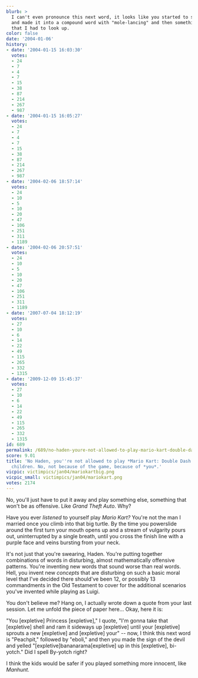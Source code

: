 ```yaml
---
blurb: >
  I can't even pronounce this next word, it looks like you started to say "turtle"
  and made it into a compound word with "mole-lancing" and then something in latin
  that I had to look up.
color: false
date: '2004-01-06'
history:
- date: '2004-01-15 16:03:30'
  votes:
  - 24
  - 7
  - 4
  - 7
  - 15
  - 38
  - 87
  - 214
  - 267
  - 987
- date: '2004-01-15 16:05:27'
  votes:
  - 24
  - 7
  - 4
  - 7
  - 15
  - 38
  - 87
  - 214
  - 267
  - 987
- date: '2004-02-06 18:57:14'
  votes:
  - 24
  - 10
  - 5
  - 10
  - 20
  - 47
  - 106
  - 251
  - 311
  - 1189
- date: '2004-02-06 20:57:51'
  votes:
  - 24
  - 10
  - 5
  - 10
  - 20
  - 47
  - 106
  - 251
  - 311
  - 1189
- date: '2007-07-04 18:12:19'
  votes:
  - 27
  - 10
  - 6
  - 14
  - 22
  - 49
  - 115
  - 265
  - 332
  - 1315
- date: '2009-12-09 15:45:37'
  votes:
  - 27
  - 10
  - 6
  - 14
  - 22
  - 49
  - 115
  - 265
  - 332
  - 1315
id: 689
permalink: /689/no-haden-youre-not-allowed-to-play-mario-kart-double-dash-around-the-children-no-not-because-of-the-game-because-of-you/
score: 9.01
title: 'No Haden, you''re not allowed to play *Mario Kart: Double Dash!!* around the
  children. No, not because of the game, because of *you*.'
vicpic: victimpics/jan04/mariokartbig.png
vicpic_small: victimpics/jan04/mariokart.png
votes: 2174
---
```


No, you'll just have to put it away and play something else, something
that won't be as offensive. Like *Grand Theft Auto*. Why?

Have you ever *listened* to yourself play *Mario Kart?* You're not the
man I married once you climb into that big turtle. By the time you
powerslide around the first turn your mouth opens up and a stream of
vulgarity pours out, uninterrupted by a single breath, until you cross
the finish line with a purple face and veins bursting from your neck.

It's not just that you're swearing, Haden. You're putting together
combinations of words in disturbing, almost mathematically offensive
patterns. You're inventing new words that sound worse than real words.
Hell, you invent new *concepts* that are disturbing on such a basic
moral level that I've decided there should've been 12, or possibly 13
commandments in the Old Testament to cover for the additional scenarios
you've invented while playing as Luigi.

You don't believe me? Hang on, I actually wrote down a quote from your
last session. Let me unfold the piece of paper here... Okay, here it is:

"You \[expletive\] Princess \[expletive\]," I quote, "I'm gonna take
that \[expletive\] shell and ram it sideways up \[expletive\] until your
\[expletive\] sprouts a new \[expletive\] and \[expletive\] your" --
now, I think this next word is "Peachpit," followed by "eboli," and then
you made the sign of the devil and yelled
"\[expletive\]bananarama\[expletive\] up in this \[expletive\],
bi-yotch." Did I spell By-yotch right?

I think the kids would be safer if you played something more innocent,
like *Manhunt.*